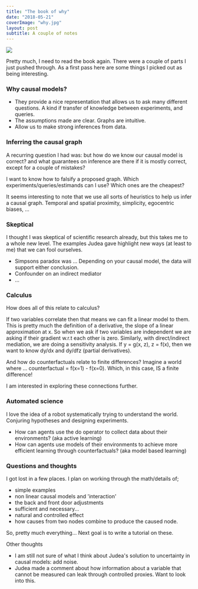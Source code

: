 ```yaml
---
title: "The book of why"
date: "2018-05-21"
coverImage: "why.jpg"
layout: post
subtitle: A couple of notes
---
```


![]({{site.baseurl}}/assets/book-review-the-book-of-why/{{page.coverImage}})

Pretty much, I need to read the book again. There were a couple of parts I just pushed through. As a first pass here are some things I picked out as being interesting.

### Why causal models?

- They provide a nice representation that allows us to ask many different questions. A kind if transfer of knowledge between experiments, and queries.
- The assumptions made are clear. Graphs are intuitive.
- Allow us to make strong inferences from data.

### Inferring the causal graph

A recurring question I had was: but how do we know our causal model is correct? and what guarantees on inference are there if it is mostly correct, except for a couple of mistakes?

I want to know how to falsify a proposed graph. Which experiments/queries/estimands can I use? Which ones are the cheapest?

It seems interesting to note that we use all sorts of heuristics to help us infer a causal graph. Temporal and spatial proximity, simplicity, egocentric biases, ...

### Skeptical

I thought I was skeptical of scientific research already, but this takes me to a whole new level. The examples Judea gave highlight new ways (at least to me) that we can fool ourselves.

- Simpsons paradox was ... Depending on your causal model, the data will support either conclusion.
- Confounder on an indirect mediator
- ...

### Calculus

How does all of this relate to calculus?

If two variables correlate then that means we can fit a linear model to them. This is pretty much the definition of a derivative, the slope of a linear approximation at x. So when we ask if two variables are independent we are asking if their gradient w.r.t each other is zero. Similarly, with direct/indirect mediation, we are doing a sensitivity analysis. If y = g(x, z), z = f(x), then we want to know dy/dx and dy/dfz (partial derivatives).

And how do counterfactuals relate to finite differences? Imagine a world where ... counterfactual = f(x=1) - f(x=0). Which, in this case, IS a finite difference!

I am interested in exploring these connections further.

### Automated science

I love the idea of a robot systematically trying to understand the world. Conjuring hypotheses and designing experiments.

- How can agents use the do operator to collect data about their environments? (aka active learning)
- How can agents use models of their environments to achieve more efficient learning through counterfactuals? (aka model based learning)

### Questions and thoughts

I got lost in a few places. I plan on working through the math/details of;

- simple examples
- non linear causal models and 'interaction'
- the back and front door adjustments
- sufficient and necessary...
- natural and controlled effect
- how causes from two nodes combine to produce the caused node.

So, pretty much everything... Next goal is to write a tutorial on these.

Other thoughts

- I am still not sure of what I think about Judea's solution to uncertainty in causal models: add noise.
- Judea made a comment about how information about a variable that cannot be measured can leak through controlled proxies. Want to look into this.
